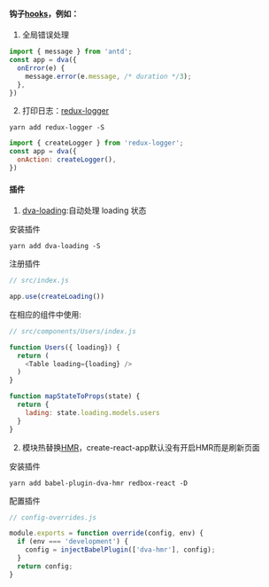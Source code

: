 #### 钩子[hooks](https://dvajs.com/api/#app-use-hooks)，例如：
1. 全局错误处理
```javascript
import { message } from 'antd';
const app = dva({
  onError(e) {
    message.error(e.message, /* duration */3);
  },
})
```
2. 打印日志：[redux-logger](https://github.com/evgenyrodionov/redux-logger)
```
yarn add redux-logger -S
```
```javascript
import { createLogger } from 'redux-logger';
const app = dva({
  onAction: createLogger(),
})

```

#### 插件
1. [dva-loading](https://github.com/dvajs/dva/tree/master/packages/dva-loading):自动处理 loading 状态

安装插件
```
yarn add dva-loading -S
```

注册插件
```javascript
// src/index.js

app.use(createLoading())
```

在相应的组件中使用:
```javascript
// src/components/Users/index.js

function Users({ loading}) {
  return (
    <Table loading={loading} />
  )
}

function mapStateToProps(state) {
  return {
    lading: state.loading.models.users
  }
}
```

2. 模块热替换[HMR](https://github.com/dvajs/babel-plugin-dva-hmr)，create-react-app默认没有开启HMR而是刷新页面

安装插件
```
yarn add babel-plugin-dva-hmr redbox-react -D
```

配置插件
```javascript
// config-overrides.js

module.exports = function override(config, env) {
  if (env === 'development') {
    config = injectBabelPlugin(['dva-hmr'], config);
  } 
  return config;
}
```